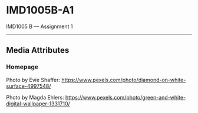 # IMD1005B-A1
IMD1005 B — Assignment 1

---

## Media Attributes

### Homepage

Photo by Evie Shaffer: https://www.pexels.com/photo/diamond-on-white-surface-4997548/

Photo by Magda Ehlers: https://www.pexels.com/photo/green-and-white-digital-wallpaper-1331710/
